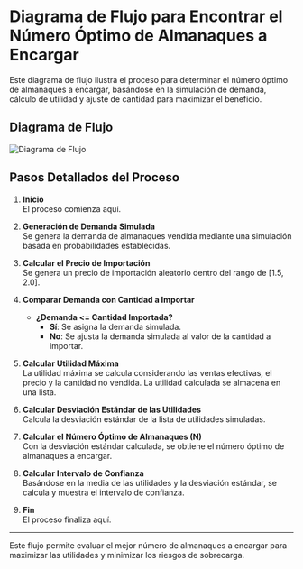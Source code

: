 # Diagrama de Flujo para Encontrar el Número Óptimo de Almanaques a Encargar

Este diagrama de flujo ilustra el proceso para determinar el número óptimo de almanaques a encargar, basándose en la simulación de demanda, cálculo de utilidad y ajuste de cantidad para maximizar el beneficio.

## Diagrama de Flujo

![Diagrama de Flujo](A_flowchart_diagram_to_find_the_optimal_number_of_.png)

## Pasos Detallados del Proceso

1. **Inicio**  
   El proceso comienza aquí.

2. **Generación de Demanda Simulada**  
   Se genera la demanda de almanaques vendida mediante una simulación basada en probabilidades establecidas.

3. **Calcular el Precio de Importación**  
   Se genera un precio de importación aleatorio dentro del rango de [1.5, 2.0].

4. **Comparar Demanda con Cantidad a Importar**  
   - **¿Demanda <= Cantidad Importada?**  
     - **Sí**: Se asigna la demanda simulada.
     - **No**: Se ajusta la demanda simulada al valor de la cantidad a importar.

5. **Calcular Utilidad Máxima**  
   La utilidad máxima se calcula considerando las ventas efectivas, el precio y la cantidad no vendida. La utilidad calculada se almacena en una lista.

6. **Calcular Desviación Estándar de las Utilidades**  
   Calcula la desviación estándar de la lista de utilidades simuladas.

7. **Calcular el Número Óptimo de Almanaques (N)**  
   Con la desviación estándar calculada, se obtiene el número óptimo de almanaques a encargar.

8. **Calcular Intervalo de Confianza**  
   Basándose en la media de las utilidades y la desviación estándar, se calcula y muestra el intervalo de confianza.

9. **Fin**  
   El proceso finaliza aquí.

---

Este flujo permite evaluar el mejor número de almanaques a encargar para maximizar las utilidades y minimizar los riesgos de sobrecarga.
